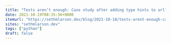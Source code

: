 ```yaml
---
title: "Tests aren’t enough: Case study after adding type hints to urllib3 — sethmlarson.dev"
date: 2021-10-19T08:35:56+0000
itemurl: "https://sethmlarson.dev/blog/2021-10-18/tests-arent-enough-case-study-after-adding-types-to-urllib3"
sites: "sethmlarson.dev"
tags: ["python"]
draft: false
---
```

